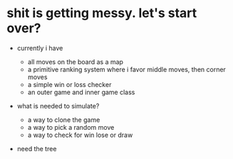 # shit is getting messy. let's start over?

- currently i have
  - all moves on the board as a map
  - a primitive ranking system where i favor middle moves, then corner moves
  - a simple win or loss checker
  - an outer game and inner game class

- what is needed to simulate?
  - a way to clone the game
  - a way to pick a random move
  - a way to check for win lose or draw

- need the tree